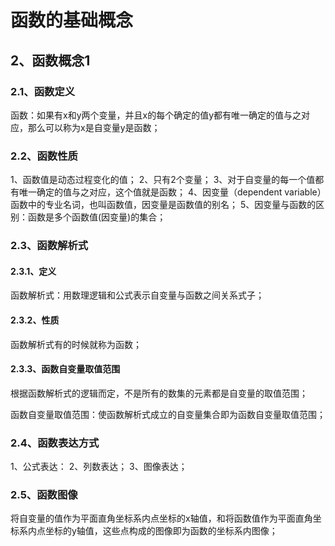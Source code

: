 # 函数的基础概念


## 2、函数概念1
### 2.1、函数定义
函数：如果有x和y两个变量，并且x的每个确定的值y都有唯一确定的值与之对应，那么可以称为x是自变量y是函数；

### 2.2、函数性质
1、函数值是动态过程变化的值；
2、只有2个变量；
3、对于自变量的每一个值都有唯一确定的值与之对应，这个值就是函数；
4、因变量（dependent variable）函数中的专业名词，也叫函数值，因变量是函数值的别名；
5、因变量与函数的区别：函数是多个函数值(因变量)的集合；

### 2.3、函数解析式
#### 2.3.1、定义
函数解析式：用数理逻辑和公式表示自变量与函数之间关系式子；

#### 2.3.2、性质
函数解析式有的时候就称为函数；

#### 2.3.3、函数自变量取值范围
根据函数解析式的逻辑而定，不是所有的数集的元素都是自变量的取值范围；

函数自变量取值范围：使函数解析式成立的自变量集合即为函数自变量取值范围；

### 2.4、函数表达方式
1、公式表达：
2、列数表达；
3、图像表达；

### 2.5、函数图像
将自变量的值作为平面直角坐标系内点坐标的x轴值，和将函数值作为平面直角坐标系内点坐标的y轴值，这些点构成的图像即为函数的坐标系内图像；
